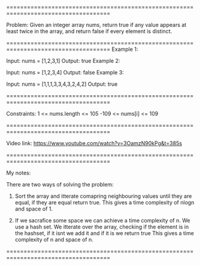 ====================================================================================

Problem:
Given an integer array nums, 
return true if any value appears at least twice in the array,
and return false if every element is distinct.

====================================================================================
Example 1:

Input: nums = [1,2,3,1]
Output: true
Example 2:

Input: nums = [1,2,3,4]
Output: false
Example 3:

Input: nums = [1,1,1,3,3,4,3,2,4,2]
Output: true
 
====================================================================================

Constraints:
1 <= nums.length <= 105
-109 <= nums[i] <= 109

====================================================================================

Video link: https://www.youtube.com/watch?v=3OamzN90kPg&t=385s

====================================================================================

My notes:

There are two ways of solving the problem:

1. Sort the array and itterate comapring neighbouring values 
until they are equal, if they are equal return true. 
This gives a time complexity of nlogn and space of 1.

2. If we sacrafice some space we can achieve a time complexity of n. 
We use a hash set. We itterate over the array, checking if the element
is in the hashset, if it isnt we add it and if it is we return true
This gives a time complexity of n and space of n.

====================================================================================